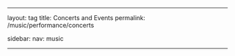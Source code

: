 ---

layout: tag
title: Concerts and Events
permalink: /music/performance/concerts

sidebar:
  nav: music

---